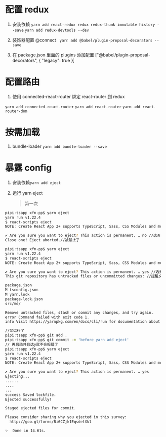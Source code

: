 # 配置 redux

1. 安装依赖
   `yarn add react-redux redux redux-thunk immutable history --save`
   `yarn add redux-devtools --dev`
2. 装饰器配置 @connect
   ` yarn add @babel/plugin-proposal-decorators --save`

3. 在 package.json 里面的 plugins 添加配置
   ["@babel/plugin-proposal-decorators", { "legacy": true }]

# 配置路由

1. 使用 connected-react-router 绑定 react-router 到 redux

`yarn add connected-react-router`
`yarn add react-router`
`yarn add react-router-dom`

# 按需加载

1. bundle-loader
   `yarn add bundle-loader --save`

# 暴露 config

1. 安装依赖`yarn add eject`

2. 运行 yarn eject
    > 第一次

```Bash
pipi:tsapp xfn-pp$ yarn eject
yarn run v1.22.4
$ react-scripts eject
NOTE: Create React App 2+ supports TypeScript, Sass, CSS Modules and more without ejecting: https://reactjs.org/blog/2018/10/01/create-react-app-v2.html

✔ Are you sure you want to eject? This action is permanent. … no //选否
Close one! Eject aborted.//被禁止了

pipi:tsapp xfn-pp$ yarn eject
yarn run v1.22.4
$ react-scripts eject
NOTE: Create React App 2+ supports TypeScript, Sass, CSS Modules and more without ejecting: https://reactjs.org/blog/2018/10/01/create-react-app-v2.html

✔ Are you sure you want to eject? This action is permanent. … yes //选是
This git repository has untracked files or uncommitted changes: //提醒文件有改动 需要先上传到远程

package.json
M tsconfig.json
M yarn.lock
package-lock.json
src/md/

Remove untracked files, stash or commit any changes, and try again.
error Command failed with exit code 1.
info Visit https://yarnpkg.com/en/docs/cli/run for documentation about this command.

//又运行了
pipi:tsapp xfn-pp$ git add .
pipi:tsapp xfn-pp$ git commit -m 'before yarn add eject'
// 再启动并且选y就不会报错了
pipi:tsapp xfn-pp$ yarn eject
yarn run v1.22.4
$ react-scripts eject
NOTE: Create React App 2+ supports TypeScript, Sass, CSS Modules and more without ejecting: https://reactjs.org/blog/2018/10/01/create-react-app-v2.html

✔ Are you sure you want to eject? This action is permanent. … yes
Ejecting...
......
....
...
success Saved lockfile.
Ejected successfully!

Staged ejected files for commit.

Please consider sharing why you ejected in this survey:
  http://goo.gl/forms/Bi6CZjk1EqsdelXk1

✨  Done in 14.61s.
```
